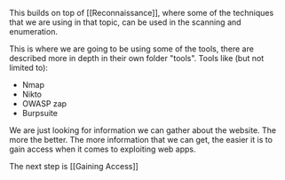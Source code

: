 This builds on top of [[Reconnaissance]], where some of the techniques that we are using in that topic, can be used in the scanning and enumeration.

This is where we are going to be using some of the tools, there are described more in depth in their own folder "tools".
Tools like (but not limited to):
- Nmap
- Nikto
- OWASP zap
- Burpsuite

We are just looking for information we can gather about the website. The more the better.
The more information that we can get, the easier it is to gain access when it comes to exploiting web apps.

The next step is [[Gaining Access]]
